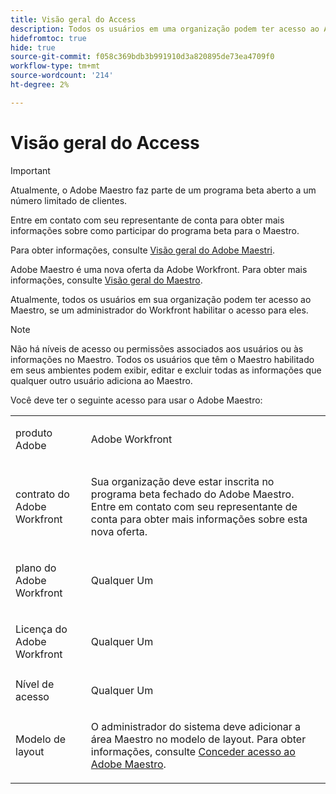 ```yaml
---
title: Visão geral do Access
description: Todos os usuários em uma organização podem ter acesso ao Adobe Maestro. Atualmente, não há níveis de acesso ou permissões associados aos usuários ou às informações no Maestri.
hidefromtoc: true
hide: true
source-git-commit: f058c369bdb3b991910d3a820895de73ea4709f0
workflow-type: tm+mt
source-wordcount: '214'
ht-degree: 2%

---
```



<!--update the metadata with real things when making this public; also update the description with something like this: Not all users in the organization have the same access and permissions to use Adobe Maestro. This article describes the levels of access that users could have to Adobe Maestro. -->

# Visão geral do Access

>[!IMPORTANT]
>
>Atualmente, o Adobe Maestro faz parte de um programa beta aberto a um número limitado de clientes.
>
>Entre em contato com seu representante de conta para obter mais informações sobre como participar do programa beta para o Maestro.
>
>Para obter informações, consulte [Visão geral do Adobe Maestri](../maestro-overview.md).

<!-- the table will change after we implement access levels/ permissions for Maestro-->
<!-- fix the formatting on the table - some lines are way too spaced out-->

Adobe Maestro é uma nova oferta da Adobe Workfront. Para obter mais informações, consulte [Visão geral do Maestro](../maestro-overview.md).

Atualmente, todos os usuários em sua organização podem ter acesso ao Maestro, se um administrador do Workfront habilitar o acesso para eles.

>[!NOTE]
>
>Não há níveis de acesso ou permissões associados aos usuários ou às informações no Maestro. Todos os usuários que têm o Maestro habilitado em seus ambientes podem exibir, editar e excluir todas as informações que qualquer outro usuário adiciona ao Maestro.

Você deve ter o seguinte acesso para usar o Adobe Maestro:

<table style="table-layout:auto">
 <col>
 </col>
 <col>
 </col>
 <tbody>
    <tr>
<tr>
<td>
   <p> produto Adobe</p> </td>
   <td>
   <p> Adobe Workfront</p> </td>
  </tr>  
 <td role="rowheader"><p>contrato do Adobe Workfront</p></td>
   <td>
<p>Sua organização deve estar inscrita no programa beta fechado do Adobe Maestro. Entre em contato com seu representante de conta para obter mais informações sobre esta nova oferta. </p>
   </td>
  </tr>
  <tr>
   <td role="rowheader"><p>plano do Adobe Workfront</p></td>
   <td>
<p>Qualquer Um</p>
   </td>
  </tr>
  <tr>
   <td role="rowheader"><p>Licença do Adobe Workfront</p></td>
   <td>
   <p>Qualquer Um</p> 
  </td>
  </tr>

<tr>
   <td role="rowheader">Nível de acesso</td>
   <td> <p>Qualquer Um</p>  
</td>
  </tr>

<tr>
   <td role="rowheader">Modelo de layout</td>
   <td> <p>O administrador do sistema deve adicionar a área Maestro no modelo de layout. Para obter informações, consulte <a href="../access/grant-access.md">Conceder acesso ao Adobe Maestro</a>. </p>  
</td>
  </tr>
 </tbody>
</table>

<!--Maybe enable this at GA - but Maestro is not supposed to have Access controls in the Workfront Access Level: 
>[!NOTE]
>
>If you don't have access, ask your Workfront administrator if they set additional restrictions in your access level. For information on how a Workfront administrator can change your access level, see [Create or modify custom access levels](../administration-and-setup/add-users/configure-and-grant-access/create-modify-access-levels.md). -->

<!-- Notes to add for the table: for the "Workfront plans" row: the above is only for closed beta; when going to GA - activate the following plans:    
<p>Current plan: Prime and Ultimate</p>
<p>Legacy plan: Enterprise</p>-->

<!-- Notes for the table: for the "Workfront access" row: <p>For more information, see <a href="../../administration-and-setup/add-users/access-levels-and-object-permissions/wf-licenses.md" class="MCXref xref">Adobe Workfront licenses overview</a>.</p>-->

